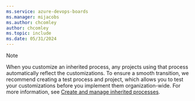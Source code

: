 ```yaml
---
ms.service: azure-devops-boards
ms.manager: mijacobs
ms.author: chcomley
author: chcomley
ms.topic: include
ms.date: 05/31/2024
---
```



> [!NOTE]   
> When you customize an inherited process, any projects using that process automatically reflect the customizations. To ensure a smooth transition, we recommend creating a test process and project, which allows you to test your customizations before you implement them organization-wide. For more information, see [Create and manage inherited processes](../work/manage-process.md).
